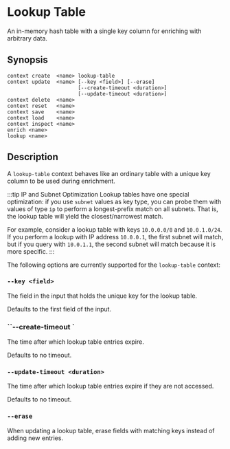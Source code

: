 # Lookup Table

An in-memory hash table with a single key column for enriching with arbitrary
data.

## Synopsis

```
context create  <name> lookup-table
context update  <name> [--key <field>] [--erase]
                       [--create-timeout <duration>]
                       [--update-timeout <duration>]
context delete  <name>
context reset   <name>
context save    <name>
context load    <name>
context inspect <name>
enrich <name>
lookup <name>
```

## Description

A `lookup-table` context behaves like an ordinary table with a unique key column
to be used during enrichment.

:::tip IP and Subnet Optimization
Lookup tables have one special optimization: if you use `subnet` values as key
type, you can probe them with values of type `ip` to perform a longest-prefix
match on all subnets. That is, the lookup table will yield the closest/narrowest
match.

For example, consider a lookup table with keys `10.0.0.0/8` and `10.0.1.0/24`.
If you perform a lookup with IP address `10.0.0.1`, the first subnet will match,
but if you query with `10.0.1.1`, the second subnet will match because it is
more specific.
:::

The following options are currently supported for the `lookup-table` context:

### `--key <field>`

The field in the input that holds the unique key for the lookup table.

Defaults to the first field of the input.

### ``--create-timeout <duration>`

The time after which lookup table entries expire.

Defaults to no timeout.

### `--update-timeout <duration>`

The time after which lookup table entries expire if they are not accessed.

Defaults to no timeout.

### `--erase`

When updating a lookup table, erase fields with matching keys instead of adding
new entries.
